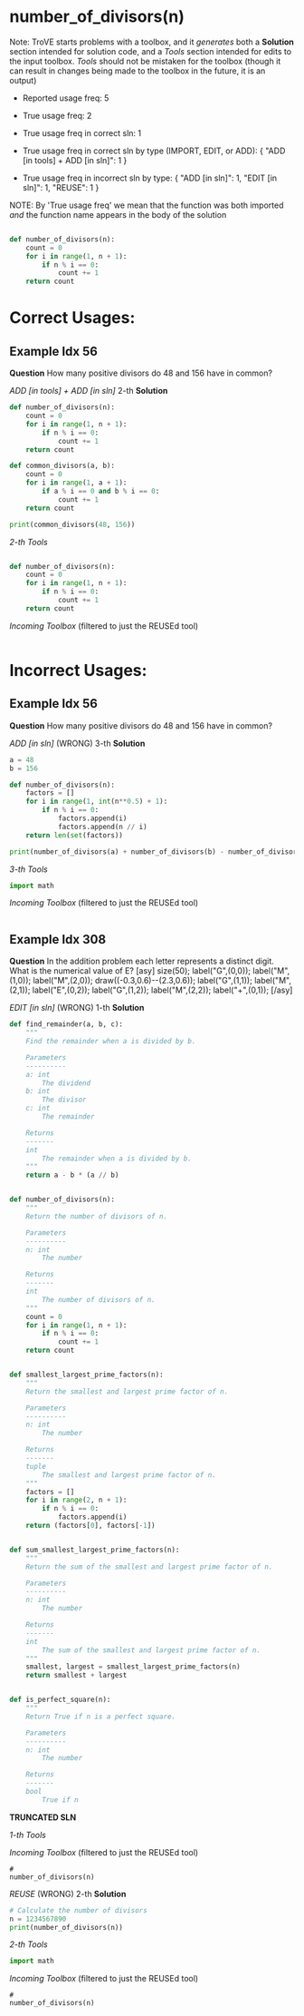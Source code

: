 # number_of_divisors(n)

Note: TroVE starts problems with a toolbox, and it *generates* both a **Solution** section intended for solution code, and a *Tools* section intended for edits to the input toolbox. *Tools* should not be mistaken for the toolbox (though it can result in changes being made to the toolbox in the future, it is an output)

- Reported usage freq: 5
- True usage freq: 2
- True usage freq in correct sln: 1
- True usage freq in correct sln by type (IMPORT, EDIT, or ADD): 
{
  "ADD [in tools] + ADD [in sln]": 1
}

- True usage freq in incorrect sln by type: 
{
  "ADD [in sln]": 1,
  "EDIT [in sln]": 1,
  "REUSE": 1
}


NOTE: By 'True usage freq' we mean that the function was both imported *and* the function name appears in the body of the solution

```python

def number_of_divisors(n):
    count = 0
    for i in range(1, n + 1):
        if n % i == 0:
            count += 1
    return count
```



# Correct Usages: 
## Example Idx 56
**Question**
How many positive divisors do 48 and 156 have in common?


*ADD [in tools] + ADD [in sln]* 2-th **Solution**
```python
def number_of_divisors(n):
    count = 0
    for i in range(1, n + 1):
        if n % i == 0:
            count += 1
    return count

def common_divisors(a, b):
    count = 0
    for i in range(1, a + 1):
        if a % i == 0 and b % i == 0:
            count += 1
    return count

print(common_divisors(48, 156))
```


*2-th Tools*
```python

def number_of_divisors(n):
    count = 0
    for i in range(1, n + 1):
        if n % i == 0:
            count += 1
    return count
```



*Incoming Toolbox* (filtered to just the REUSEd tool)
```

```

# Incorrect Usages: 
## Example Idx 56
**Question**
How many positive divisors do 48 and 156 have in common?


*ADD [in sln]* (WRONG) 3-th **Solution**
```python
a = 48
b = 156

def number_of_divisors(n):
    factors = []
    for i in range(1, int(n**0.5) + 1):
        if n % i == 0:
            factors.append(i)
            factors.append(n // i)
    return len(set(factors))

print(number_of_divisors(a) + number_of_divisors(b) - number_of_divisors(a*b))
```


*3-th Tools*
```python
import math
```



*Incoming Toolbox* (filtered to just the REUSEd tool)
```

```

## Example Idx 308
**Question**
In the addition problem  each letter represents a distinct digit. What is the numerical value of E? [asy]
size(50);
label("G",(0,0)); label("M",(1,0)); label("M",(2,0));
draw((-0.3,0.6)--(2.3,0.6));
label("G",(1,1)); label("M",(2,1));
label("E",(0,2)); label("G",(1,2)); label("M",(2,2));
label("+",(0,1));
[/asy]


*EDIT [in sln]* (WRONG) 1-th **Solution**
```python
def find_remainder(a, b, c):
    """
    Find the remainder when a is divided by b.

    Parameters
    ----------
    a: int
        The dividend
    b: int
        The divisor
    c: int
        The remainder

    Returns
    -------
    int
        The remainder when a is divided by b.
    """
    return a - b * (a // b)


def number_of_divisors(n):
    """
    Return the number of divisors of n.

    Parameters
    ----------
    n: int
        The number

    Returns
    -------
    int
        The number of divisors of n.
    """
    count = 0
    for i in range(1, n + 1):
        if n % i == 0:
            count += 1
    return count


def smallest_largest_prime_factors(n):
    """
    Return the smallest and largest prime factor of n.

    Parameters
    ----------
    n: int
        The number

    Returns
    -------
    tuple
        The smallest and largest prime factor of n.
    """
    factors = []
    for i in range(2, n + 1):
        if n % i == 0:
            factors.append(i)
    return (factors[0], factors[-1])


def sum_smallest_largest_prime_factors(n):
    """
    Return the sum of the smallest and largest prime factor of n.

    Parameters
    ----------
    n: int
        The number

    Returns
    -------
    int
        The sum of the smallest and largest prime factor of n.
    """
    smallest, largest = smallest_largest_prime_factors(n)
    return smallest + largest


def is_perfect_square(n):
    """
    Return True if n is a perfect square.

    Parameters
    ----------
    n: int
        The number

    Returns
    -------
    bool
        True if n


```
**TRUNCATED SLN**

*1-th Tools*



*Incoming Toolbox* (filtered to just the REUSEd tool)
```
# 
number_of_divisors(n)
```

*REUSE* (WRONG) 2-th **Solution**
```python
# Calculate the number of divisors
n = 1234567890
print(number_of_divisors(n))
```


*2-th Tools*
```python
import math
```



*Incoming Toolbox* (filtered to just the REUSEd tool)
```
# 
number_of_divisors(n)
```

